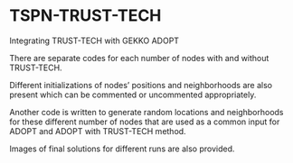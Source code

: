 # TSPN-TRUST-TECH
Integrating TRUST-TECH with GEKKO ADOPT


There are separate codes for each number of nodes with and without TRUST-TECH. 

Different initializations of nodes’ positions and neighborhoods are also present which can be commented or uncommented appropriately. 

Another code is written to generate random locations and neighborhoods for these different number of nodes that are used as a common input for ADOPT and ADOPT with TRUST-TECH method. 

Images of final solutions for different runs are also provided. 
